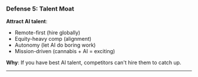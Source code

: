 ### Defense 5: **Talent Moat**

**Attract AI talent**:

- Remote-first (hire globally)
- Equity-heavy comp (alignment)
- Autonomy (let AI do boring work)
- Mission-driven (cannabis + AI = exciting)

**Why**: If you have best AI talent, competitors can't hire them to catch up.

---
